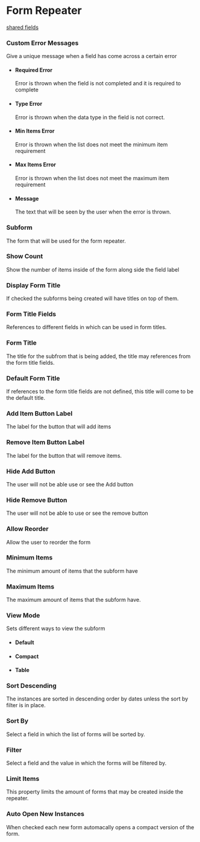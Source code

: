 # Form Repeater
[shared fields](/shared-inspector-components.md ':include')
### Custom Error Messages
Give a unique message when a field has come across a certain error
- #### Required Error
	Error is thrown when the field is not completed and it is required to complete
- #### Type Error
	Error is thrown when the data type in the field is not correct.
- #### Min Items Error
	Error is thrown when the list does not meet the minimum item requirement
- #### Max Items Error
	Error is thrown when the list does not meet the maximum item requirement
- #### Message
	The text that will be seen by the user when the error is thrown.

### Subform
The form that will be used for the form repeater.
### Show Count
Show the number of items inside of the form along side the field label
### Display Form Title
If checked the subforms being created will have titles on top of them.
### Form Title Fields
References to different fields in which can be used in form titles.
### Form Title 
The title for the subfrom that is being added, the title may references from the form title fields.
### Default Form Title
If references to the form title fields are not defined, this title will come to be the default title.
### Add Item Button Label
The label for the button that will add items
### Remove Item Button Label
The label for the button that will remove items.
### Hide Add Button
The user will not be able use or see the Add button
### Hide Remove Button
The user will not be able to use or see the remove button
### Allow Reorder
Allow the user to reorder the form
### Minimum Items
The minimum amount of items that the subform have
### Maximum Items
The maximum amount of items that the subform have.
### View Mode
Sets different ways to view the subform
- #### Default

- #### Compact

- #### Table

### Sort Descending
The instances are sorted in descending order by dates unless the sort by filter is in place.
### Sort By
Select a field in which the list of forms will be sorted by.
### Filter
Select a field and the value in which the forms will be filtered by.
### Limit Items
This property limits the amount of forms that may be created inside the repeater.
### Auto Open New Instances
When checked each new form automacally opens a compact version of the form.